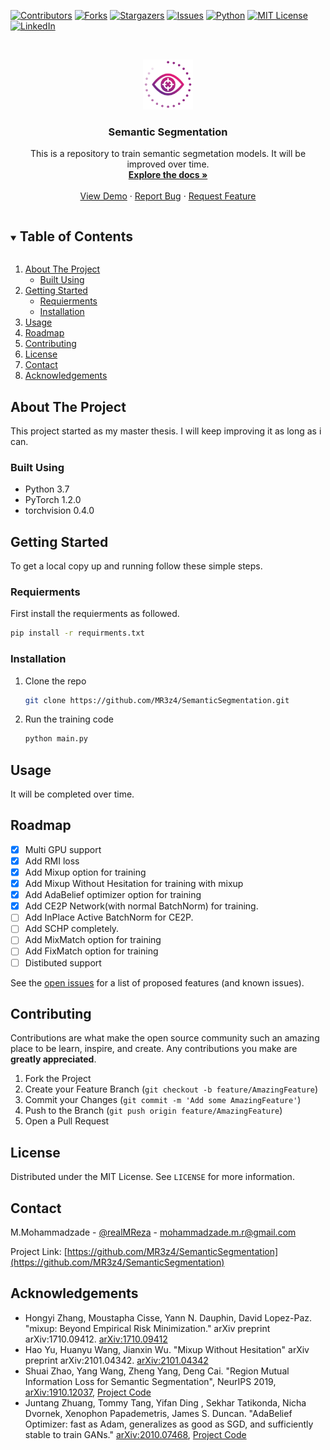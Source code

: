 [![Contributors][contributors-shield]][contributors-url]
[![Forks][forks-shield]][forks-url]
[![Stargazers][stars-shield]][stars-url]
[![Issues][issues-shield]][issues-url]
[![Python][python-shield]][project-url]
[![MIT License][license-shield]][license-url]
[![LinkedIn][linkedin-shield]][linkedin-url]



<!-- PROJECT LOGO -->
<br />
<p align="center">
  <a href="https://github.com/MR3z4/SemanticSegmentation">
    <img src="images/logo.png" alt="Logo" width="80" height="80">
  </a>

  <h3 align="center">Semantic Segmentation</h3>

  <p align="center">
    This is a repository to train semantic segmetation models. It will be improved over time.
    <br />
    <a href="https://github.com/MR3z4/SemanticSegmentation"><strong>Explore the docs »</strong></a>
    <br />
    <br />
    <a href="https://github.com/MR3z4/SemanticSegmentation">View Demo</a>
    ·
    <a href="https://github.com/MR3z4/SemanticSegmentation/issues">Report Bug</a>
    ·
    <a href="https://github.com/MR3z4/SemanticSegmentation/issues">Request Feature</a>
  </p>
</p>



<!-- TABLE OF CONTENTS -->
<details open="open">
  <summary><h2 style="display: inline-block">Table of Contents</h2></summary>
  <ol>
    <li>
      <a href="#about-the-project">About The Project</a>
      <ul>
        <li><a href="#built-using">Built Using</a></li>
      </ul>
    </li>
    <li>
      <a href="#getting-started">Getting Started</a>
      <ul>
        <li><a href="#requierments">Requierments</a></li>
        <li><a href="#installation">Installation</a></li>
      </ul>
    </li>
    <li><a href="#usage">Usage</a></li>
    <li><a href="#roadmap">Roadmap</a></li>
    <li><a href="#contributing">Contributing</a></li>
    <li><a href="#license">License</a></li>
    <li><a href="#contact">Contact</a></li>
    <li><a href="#acknowledgements">Acknowledgements</a></li>
  </ol>
</details>



<!-- ABOUT THE PROJECT -->
## About The Project

This project started as my master thesis. I will keep improving it as long as i can.


### Built Using

* Python 3.7
* PyTorch 1.2.0
* torchvision 0.4.0



<!-- GETTING STARTED -->
## Getting Started

To get a local copy up and running follow these simple steps.

### Requierments

First install the requierments as followed.
  ```sh
  pip install -r requirments.txt
  ```

### Installation

1. Clone the repo
   ```sh
   git clone https://github.com/MR3z4/SemanticSegmentation.git
   ```
2. Run the training code
   ```sh
   python main.py
   ```



<!-- USAGE EXAMPLES -->
## Usage

It will be completed over time.


<!-- ROADMAP -->
## Roadmap
- [x] Multi GPU support
- [x] Add RMI loss
- [x] Add Mixup option for training
- [x] Add Mixup Without Hesitation for training with mixup
- [x] Add AdaBelief optimizer option for training
- [x] Add CE2P Network(with normal BatchNorm) for training.
- [ ] Add InPlace Active BatchNorm for CE2P.
- [ ] Add SCHP completely.
- [ ] Add MixMatch option for training
- [ ] Add FixMatch option for training
- [ ] Distibuted support

See the [open issues](https://github.com/MR3z4/SemanticSegmentation/issues) for a list of proposed features (and known issues).



<!-- CONTRIBUTING -->
## Contributing

Contributions are what make the open source community such an amazing place to be learn, inspire, and create. Any contributions you make are **greatly appreciated**.

1. Fork the Project
2. Create your Feature Branch (`git checkout -b feature/AmazingFeature`)
3. Commit your Changes (`git commit -m 'Add some AmazingFeature'`)
4. Push to the Branch (`git push origin feature/AmazingFeature`)
5. Open a Pull Request



<!-- LICENSE -->
## License

Distributed under the MIT License. See `LICENSE` for more information.



<!-- CONTACT -->
## Contact

M.Mohammadzade - [@realMReza](https://twitter.com/realMReza) - mohammadzade.m.r@gmail.com

Project Link: [https://github.com/MR3z4/SemanticSegmentation](https://github.com/MR3z4/SemanticSegmentation)



<!-- ACKNOWLEDGEMENTS -->
## Acknowledgements

* Hongyi Zhang, Moustapha Cisse, Yann N. Dauphin, David Lopez-Paz. "mixup: Beyond Empirical Risk Minimization." arXiv preprint arXiv:1710.09412. [arXiv:1710.09412]( https://arxiv.org/abs/1710.09412 )
* Hao Yu, Huanyu Wang, Jianxin Wu. "Mixup Without Hesitation" arXiv preprint arXiv:2101.04342. [arXiv:2101.04342]( https://arxiv.org/abs/2101.04342 )
* Shuai Zhao, Yang Wang, Zheng Yang, Deng Cai. "Region Mutual Information Loss for Semantic Segmentation", NeurIPS 2019, [arXiv:1910.12037](https://arxiv.org/abs/1910.12037), [Project Code](https://github.com/ZJULearning/RMI)
* Juntang Zhuang, Tommy Tang, Yifan Ding , Sekhar Tatikonda, Nicha Dvornek, Xenophon Papademetris, James S. Duncan. "AdaBelief Optimizer: fast as Adam, generalizes as good
as SGD, and sufficiently stable to train GANs." [arXiv:2010.07468](https://arxiv.org/abs/2010.07468), [Project Code](https://github.com/juntang-zhuang/Adabelief-Optimizer)





<!-- MARKDOWN LINKS & IMAGES -->
[contributors-shield]: https://img.shields.io/github/contributors/MR3z4/SemanticSegmentation.svg
[contributors-url]: https://github.com/MR3z4/SemanticSegmentation/graphs/contributors
[forks-shield]: https://img.shields.io/github/forks/MR3z4/SemanticSegmentation.svg
[forks-url]: https://github.com/MR3z4/SemanticSegmentation/network/members
[stars-shield]: https://img.shields.io/github/stars/MR3z4/SemanticSegmentation.svg
[stars-url]: https://github.com/MR3z4/SemanticSegmentation/stargazers
[issues-shield]: https://img.shields.io/github/issues/MR3z4/SemanticSegmentation.svg
[issues-url]: https://github.com/MR3z4/SemanticSegmentation/issues
[license-shield]: https://img.shields.io/github/license/MR3z4/SemanticSegmentation.svg
[license-url]: https://github.com/MR3z4/SemanticSegmentation/blob/master/LICENSE.txt
[linkedin-shield]: https://img.shields.io/badge/-LinkedIn-black.svg?&logo=linkedin&colorB=555
[linkedin-url]: https://linkedin.com/in/mohammadreza-mohammadzade-545653104
[python-shield]: https://img.shields.io/badge/python-3.7-green.svg
[project-url]: https://github.com/MR3z4/SemanticSegmentation
